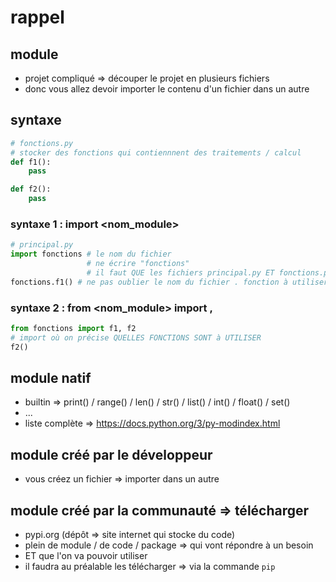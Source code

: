 # rappel 

## module 

- projet compliqué => découper le projet en plusieurs fichiers 
- donc vous allez devoir importer le contenu d'un fichier dans un autre 

## syntaxe 

```py
# fonctions.py
# stocker des fonctions qui contiennnent des traitements / calcul 
def f1():
    pass

def f2():
    pass 
```

### syntaxe 1 : import <nom_module>

```py
# principal.py
import fonctions # le nom du fichier 
                 # ne écrire "fonctions"
                 # il faut QUE les fichiers principal.py ET fonctions.py dans le même dossier
fonctions.f1() # ne pas oublier le nom du fichier . fonction à utiliser ()
```

### syntaxe 2 : from <nom_module> import <fonction1>, <fonction2>

```py
from fonctions import f1, f2
# import où on précise QUELLES FONCTIONS SONT à UTILISER 
f2()
```

## module natif 

- builtin => print() / range() / len() / str() / list()  / int() / float() / set()
- ...
- liste complète => https://docs.python.org/3/py-modindex.html

## module créé par le développeur 

- vous créez un fichier => importer dans un autre 

## module créé par la communauté => télécharger 

- pypi.org (dépôt => site internet qui stocke du code)
- plein de module / de code / package => qui vont répondre à un besoin 
- ET que l'on va pouvoir utiliser 
- il faudra au préalable les télécharger => via la commande `pip`